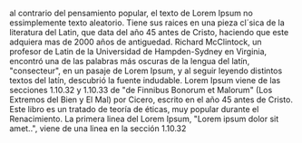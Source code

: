 al contrario del pensamiento popular, el texto de Lorem Ipsum no essimplemente texto aleatorio. 
Tiene sus raices en una pieza cl´sica de la literatura del Latin, que data del año 45 antes de Cristo, haciendo que este adquiera mas de 2000 años de antiguedad. Richard McClintock, un profesor de Latin de la Universidad de Hampden-Sydney en Virginia, 
encontró una de las palabras más oscuras de la lengua del latín, "consecteur", en un pasaje de Lorem Ipsum, y al seguir leyendo
distintos textos del latín, descubrió la fuente indudable. Lorem Ipsum viene de las secciones 1.10.32 y 1.10.33 de "de Finnibus
Bonorum et Malorum" (Los Extremos del Bien y El Mal) por Cicero, escrito en el año 45 antes de Cristo. Este libro es un tratado de teoría de éticas, muy popular durante el Renacimiento. La primera linea del Lorem Ipsum, "Lorem ipsum dolor sit amet..", viene
de una linea en la sección 1.10.32